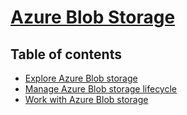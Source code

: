 # [Azure Blob Storage](https://learn.microsoft.com/en-us/training/paths/develop-solutions-that-use-blob-storage/)

## Table of contents

- [Explore Azure Blob storage](./3.1%20-%20Explore.md)
- [Manage Azure Blob storage lifecycle](./3.2%20-%20LifecycleManagement.md)
- [Work with Azure Blob storage](./3.3%20-%20Work.md)

